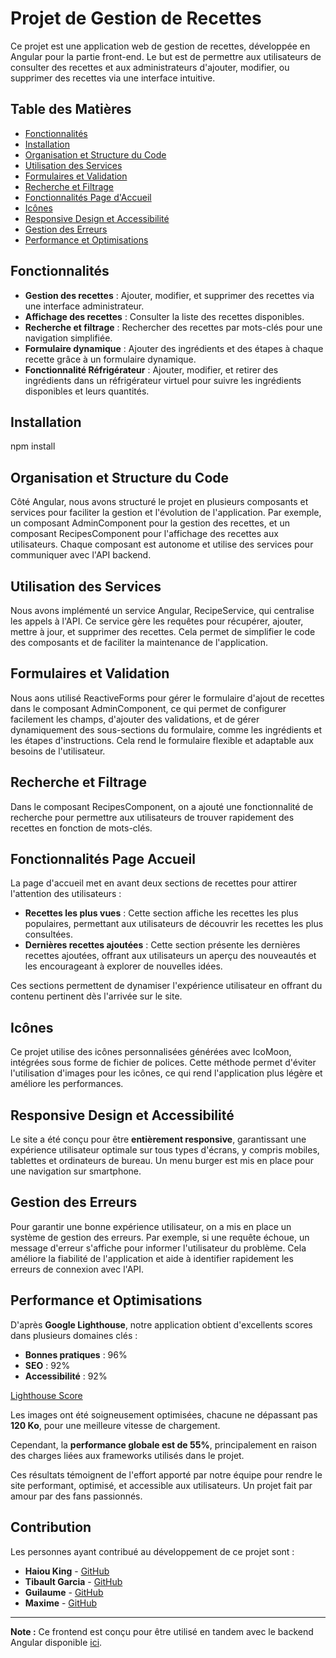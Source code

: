 # Projet de Gestion de Recettes

Ce projet est une application web de gestion de recettes, développée en Angular pour la partie front-end. Le but est de permettre aux utilisateurs de consulter des recettes et aux administrateurs d'ajouter, modifier, ou supprimer des recettes via une interface intuitive.

## Table des Matières

- [Fonctionnalités](#fonctionnalités)
- [Installation](#installation)
- [Organisation et Structure du Code](#organisation-et-structure-du-code)
- [Utilisation des Services](#utilisation-des-services)
- [Formulaires et Validation](#formulaires-et-validation)
- [Recherche et Filtrage](#recherche-et-filtrage)
- [Fonctionnalités Page d'Accueil](#fonctionnalités-page-accueil)
- [Icônes](#icônes)
- [Responsive Design et Accessibilité](#responsive-design-et-accessibilité)
- [Gestion des Erreurs](#gestion-des-erreurs)
- [Performance et Optimisations](#performance-et-optimisations)

## Fonctionnalités

- **Gestion des recettes** : Ajouter, modifier, et supprimer des recettes via une interface administrateur.
- **Affichage des recettes** : Consulter la liste des recettes disponibles.
- **Recherche et filtrage** : Rechercher des recettes par mots-clés pour une navigation simplifiée.
- **Formulaire dynamique** : Ajouter des ingrédients et des étapes à chaque recette grâce à un formulaire dynamique.
- **Fonctionnalité Réfrigérateur** : Ajouter, modifier, et retirer des ingrédients dans un réfrigérateur virtuel pour suivre les ingrédients disponibles et leurs quantités.

## Installation

npm install

## Organisation et Structure du Code

Côté Angular, nous avons structuré le projet en plusieurs composants et services pour faciliter la gestion et l'évolution de l'application. Par exemple, un composant AdminComponent pour la gestion des recettes, et un composant RecipesComponent pour l'affichage des recettes aux utilisateurs. Chaque composant est autonome et utilise des services pour communiquer avec l'API backend.

## Utilisation des Services

Nous avons implémenté un service Angular, RecipeService, qui centralise les appels à l'API. Ce service gère les requêtes pour récupérer, ajouter, mettre à jour, et supprimer des recettes. Cela permet de simplifier le code des composants et de faciliter la maintenance de l'application.

## Formulaires et Validation

Nous aons utilisé ReactiveForms pour gérer le formulaire d'ajout de recettes dans le composant AdminComponent, ce qui permet de configurer facilement les champs, d'ajouter des validations, et de gérer dynamiquement des sous-sections du formulaire, comme les ingrédients et les étapes d'instructions. Cela rend le formulaire flexible et adaptable aux besoins de l'utilisateur.

## Recherche et Filtrage

Dans le composant RecipesComponent, on a ajouté une fonctionnalité de recherche pour permettre aux utilisateurs de trouver rapidement des recettes en fonction de mots-clés.

## Fonctionnalités Page Accueil

La page d'accueil met en avant deux sections de recettes pour attirer l'attention des utilisateurs :

- **Recettes les plus vues** : Cette section affiche les recettes les plus populaires, permettant aux utilisateurs de découvrir les recettes les plus consultées.
- **Dernières recettes ajoutées** : Cette section présente les dernières recettes ajoutées, offrant aux utilisateurs un aperçu des nouveautés et les encourageant à explorer de nouvelles idées.

Ces sections permettent de dynamiser l'expérience utilisateur en offrant du contenu pertinent dès l'arrivée sur le site.

## Icônes

Ce projet utilise des icônes personnalisées générées avec IcoMoon, intégrées sous forme de fichier de polices. Cette méthode permet d'éviter l'utilisation d'images pour les icônes, ce qui rend l'application plus légère et améliore les performances.

## Responsive Design et Accessibilité

Le site a été conçu pour être **entièrement responsive**, garantissant une expérience utilisateur optimale sur tous types d'écrans, y compris mobiles, tablettes et ordinateurs de bureau. Un menu burger est mis en place pour une navigation sur smartphone.

## Gestion des Erreurs

Pour garantir une bonne expérience utilisateur, on a mis en place un système de gestion des erreurs. Par exemple, si une requête échoue, un message d'erreur s'affiche pour informer l'utilisateur du problème. Cela améliore la fiabilité de l'application et aide à identifier rapidement les erreurs de connexion avec l'API.

## Performance et Optimisations

D'après **Google Lighthouse**, notre application obtient d'excellents scores dans plusieurs domaines clés :

- **Bonnes pratiques** : 96%
- **SEO** : 92%
- **Accessibilité** : 92%

[Lighthouse Score](https://raw.githubusercontent.com/MAGICTNT/file_rouge/main/lighthouse.png)

Les images ont été soigneusement optimisées, chacune ne dépassant pas **120 Ko**, pour une meilleure vitesse de chargement. 

Cependant, la **performance globale est de 55%**, principalement en raison des charges liées aux frameworks utilisés dans le projet.

Ces résultats témoignent de l'effort apporté par notre équipe pour rendre le site performant, optimisé, et accessible aux utilisateurs. Un projet fait par amour par des fans passionnés.

## Contribution

Les personnes ayant contribué au développement de ce projet sont :

- **Haiou King** - [GitHub](https://github.com/mangaluxe)
- **Tibault Garcia** - [GitHub](https://github.com/Mysthaqua)
- **Guilaume** - [GitHub](https://github.com/sun7code)
- **Maxime** - [GitHub](https://github.com/MAGICTNT)

---

**Note :** Ce frontend est conçu pour être utilisé en tandem avec le backend Angular disponible [ici](https://github.com/MAGICTNT/back_project).